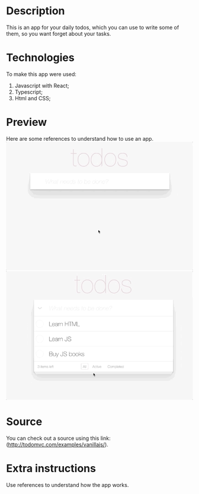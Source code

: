 # Description
This is an app for your daily todos, which you can use to write some of them, so you want forget about your tasks.

# Technologies
To make this app were used:
1) Javascript with React;
2) Typescript;
3) Html and CSS;

# Preview
Here are some references to understand how to use an app.
![Adding todo](./src/description/todoapp.gif)
![Editing todo](./src/description/edittodo.gif)

# Source
You can check out a source using this link: (http://todomvc.com/examples/vanillajs/).

# Extra instructions
Use references to understand how the app works.

